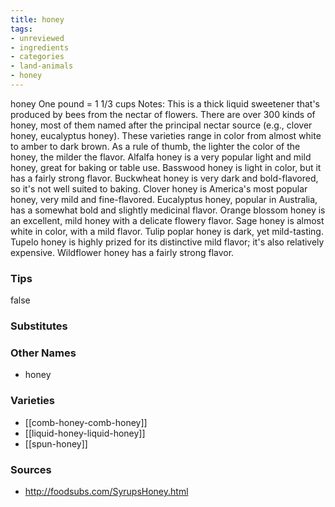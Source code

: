 ```yaml
---
title: honey
tags:
- unreviewed
- ingredients
- categories
- land-animals
- honey
---
```

honey One pound = 1 1/3 cups Notes: This is a thick liquid sweetener that's produced by bees from the nectar of flowers. There are over 300 kinds of honey, most of them named after the principal nectar source (e.g., clover honey, eucalyptus honey). These varieties range in color from almost white to amber to dark brown. As a rule of thumb, the lighter the color of the honey, the milder the flavor. Alfalfa honey is a very popular light and mild honey, great for baking or table use. Basswood honey is light in color, but it has a fairly strong flavor. Buckwheat honey is very dark and bold-flavored, so it's not well suited to baking. Clover honey is America's most popular honey, very mild and fine-flavored. Eucalyptus honey, popular in Australia, has a somewhat bold and slightly medicinal flavor. Orange blossom honey is an excellent, mild honey with a delicate flowery flavor. Sage honey is almost white in color, with a mild flavor. Tulip poplar honey is dark, yet mild-tasting. Tupelo honey is highly prized for its distinctive mild flavor; it's also relatively expensive. Wildflower honey has a fairly strong flavor.

### Tips
false

### Substitutes


### Other Names

* honey

### Varieties
* [[comb-honey-comb-honey]]
* [[liquid-honey-liquid-honey]]
* [[spun-honey]]

### Sources
* http://foodsubs.com/SyrupsHoney.html
